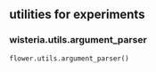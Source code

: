 ## utilities for experiments

### wisteria.utils.argument_parser

```
flower.utils.argument_parser()
```

### 
